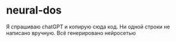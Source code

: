 # neural-dos
Я спрашиваю chatGPT и копирую сюда код. Ни одной строки не написано вручную. Всё генерировано нейросетью
